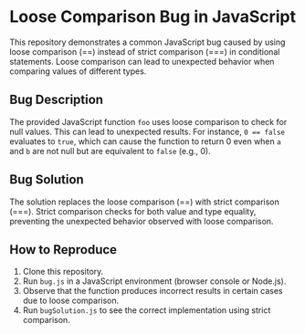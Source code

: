 # Loose Comparison Bug in JavaScript

This repository demonstrates a common JavaScript bug caused by using loose comparison (==) instead of strict comparison (===) in conditional statements. Loose comparison can lead to unexpected behavior when comparing values of different types.

## Bug Description
The provided JavaScript function `foo` uses loose comparison to check for null values.  This can lead to unexpected results.  For instance, `0 == false` evaluates to `true`, which can cause the function to return 0 even when `a` and `b` are not null but are equivalent to `false` (e.g., 0).

## Bug Solution
The solution replaces the loose comparison (==) with strict comparison (===). Strict comparison checks for both value and type equality, preventing the unexpected behavior observed with loose comparison. 

## How to Reproduce
1. Clone this repository.
2. Run `bug.js` in a JavaScript environment (browser console or Node.js).
3. Observe that the function produces incorrect results in certain cases due to loose comparison.
4. Run `bugSolution.js` to see the correct implementation using strict comparison.